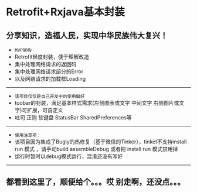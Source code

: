 # Retrofit+Rxjava基本封装

## 分享知识，造福人民，实现中华民族伟大复兴！

* `MVP架构`
* Retrofit轻度封装，便于理解改造
* 集中处理网络请求的返回码
* 集中处理网络请求部分的Error
* 以及网络请求的加载框Loading
---
* `该项目仅仅是自己开发中的使用偏好`
* toobar的封装，满足基本样式需求(左侧图表或文字 中间文字 右侧图片或文字)可扩展，可自定义
* 吐司 正则 软键盘 StatusBar SharedPreferences等
---
* `使用注意项：`
* 该项目因为集成了Bugly的热修复（基于微信的Tinker），tinket不支持install run 模式 ，请手动build assembleDebug 或者把 install run 模式禁用掉
* 运行时暂时以debug模式运行，混淆还没有写好

---
都看到这里了，顺便给个。。。哎 别走啊，还没点。。。
---
